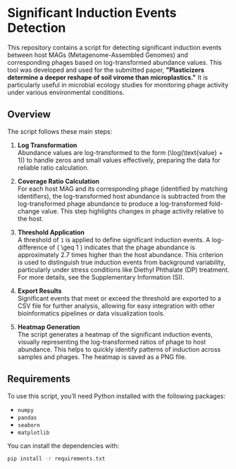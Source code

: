 # Significant Induction Events Detection

This repository contains a script for detecting significant induction events between host MAGs (Metagenome-Assembled Genomes) and corresponding phages based on log-transformed abundance values. This tool was developed and used for the submitted paper, **"Plasticizers determine a deeper reshape of soil virome than microplastics."** It is particularly useful in microbial ecology studies for monitoring phage activity under various environmental conditions.

## Overview

The script follows these main steps:

1. **Log Transformation**  
   Abundance values are log-transformed to the form \(\log(\text{value} + 1)\) to handle zeros and small values effectively, preparing the data for reliable ratio calculation.

2. **Coverage Ratio Calculation**  
   For each host MAG and its corresponding phage (identified by matching identifiers), the log-transformed host abundance is subtracted from the log-transformed phage abundance to produce a log-transformed fold-change value. This step highlights changes in phage activity relative to the host.

3. **Threshold Application**  
   A threshold of `1` is applied to define significant induction events. A log-difference of \( \geq 1 \) indicates that the phage abundance is approximately 2.7 times higher than the host abundance. This criterion is used to distinguish true induction events from background variability, particularly under stress conditions like Diethyl Phthalate (DP) treatment. For more details, see the Supplementary Information (SI).

4. **Export Results**  
   Significant events that meet or exceed the threshold are exported to a CSV file for further analysis, allowing for easy integration with other bioinformatics pipelines or data visualization tools.

5. **Heatmap Generation**  
   The script generates a heatmap of the significant induction events, visually representing the log-transformed ratios of phage to host abundance. This helps to quickly identify patterns of induction across samples and phages. The heatmap is saved as a PNG file.

## Requirements

To use this script, you’ll need Python installed with the following packages:
- `numpy`
- `pandas`
- `seaborn`
- `matplotlib`

You can install the dependencies with:
```bash
pip install -r requirements.txt   
